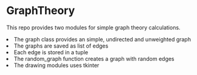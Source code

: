 # GraphTheory
This repo provides two modules for simple graph theory calculations.
<li>The graph class provides an simple, undirected and unweighted graph</li>
<li>The graphs are saved as list of edges</li>
<li>Each edge is stored in a tuple</li>
<li>The random_graph function creates a graph with random edges</li>
<li>The drawing modules uses tkinter</li>
